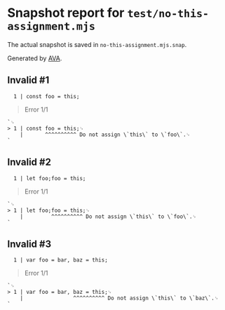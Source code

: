 # Snapshot report for `test/no-this-assignment.mjs`

The actual snapshot is saved in `no-this-assignment.mjs.snap`.

Generated by [AVA](https://avajs.dev).

## Invalid #1
      1 | const foo = this;

> Error 1/1

    `␊
    > 1 | const foo = this;␊
        |       ^^^^^^^^^^ Do not assign \`this\` to \`foo\`.␊
    `

## Invalid #2
      1 | let foo;foo = this;

> Error 1/1

    `␊
    > 1 | let foo;foo = this;␊
        |         ^^^^^^^^^^ Do not assign \`this\` to \`foo\`.␊
    `

## Invalid #3
      1 | var foo = bar, baz = this;

> Error 1/1

    `␊
    > 1 | var foo = bar, baz = this;␊
        |                ^^^^^^^^^^ Do not assign \`this\` to \`baz\`.␊
    `
